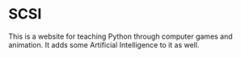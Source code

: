 # SCSI
This is a website for teaching Python through computer games and animation. It adds some Artificial Intelligence to it as well.
